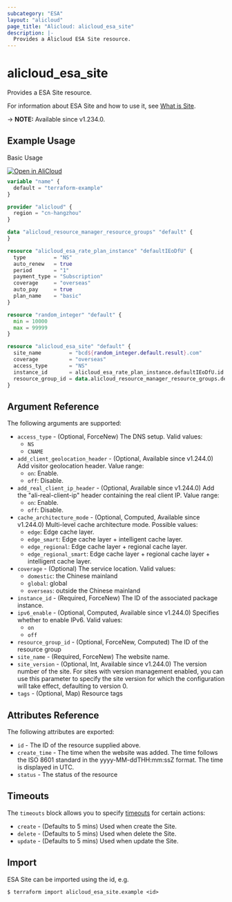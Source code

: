 ```yaml
---
subcategory: "ESA"
layout: "alicloud"
page_title: "Alicloud: alicloud_esa_site"
description: |-
  Provides a Alicloud ESA Site resource.
---
```


# alicloud_esa_site

Provides a ESA Site resource.



For information about ESA Site and how to use it, see [What is Site](https://www.alibabacloud.com/help/en/edge-security-acceleration/esa/user-guide/site-management).

-> **NOTE:** Available since v1.234.0.

## Example Usage

Basic Usage

<div style="display: block;margin-bottom: 40px;"><div class="oics-button" style="float: right;position: absolute;margin-bottom: 10px;">
  <a href="https://api.aliyun.com/terraform?resource=alicloud_esa_site&exampleId=526a6ad2-d747-8099-80fe-4adba67e465727294d3a&activeTab=example&spm=docs.r.esa_site.0.526a6ad2d7&intl_lang=EN_US" target="_blank">
    <img alt="Open in AliCloud" src="https://img.alicdn.com/imgextra/i1/O1CN01hjjqXv1uYUlY56FyX_!!6000000006049-55-tps-254-36.svg" style="max-height: 44px; max-width: 100%;">
  </a>
</div></div>

```terraform
variable "name" {
  default = "terraform-example"
}

provider "alicloud" {
  region = "cn-hangzhou"
}

data "alicloud_resource_manager_resource_groups" "default" {
}

resource "alicloud_esa_rate_plan_instance" "defaultIEoDfU" {
  type         = "NS"
  auto_renew   = true
  period       = "1"
  payment_type = "Subscription"
  coverage     = "overseas"
  auto_pay     = true
  plan_name    = "basic"
}

resource "random_integer" "default" {
  min = 10000
  max = 99999
}

resource "alicloud_esa_site" "default" {
  site_name         = "bcd${random_integer.default.result}.com"
  coverage          = "overseas"
  access_type       = "NS"
  instance_id       = alicloud_esa_rate_plan_instance.defaultIEoDfU.id
  resource_group_id = data.alicloud_resource_manager_resource_groups.default.ids.0
}
```

## Argument Reference

The following arguments are supported:
* `access_type` - (Optional, ForceNew) The DNS setup. Valid values:
  - `NS`
  - `CNAME`
* `add_client_geolocation_header` - (Optional, Available since v1.244.0) Add visitor geolocation header. Value range:
  - `on`: Enable.
  - `off`: Disable.
* `add_real_client_ip_header` - (Optional, Available since v1.244.0) Add the "ali-real-client-ip" header containing the real client IP. Value range:
  - `on`: Enable.
  - `off`: Disable.
* `cache_architecture_mode` - (Optional, Computed, Available since v1.244.0) Multi-level cache architecture mode. Possible values:
  - `edge`: Edge cache layer.
  - `edge_smart`: Edge cache layer + intelligent cache layer.
  - `edge_regional`: Edge cache layer + regional cache layer.
  - `edge_regional_smart`: Edge cache layer + regional cache layer + intelligent cache layer.
* `coverage` - (Optional) The service location. Valid values:
  - `domestic`: the Chinese mainland
  - `global`: global
  - `overseas`: outside the Chinese mainland
* `instance_id` - (Required, ForceNew) The ID of the associated package instance.
* `ipv6_enable` - (Optional, Computed, Available since v1.244.0) Specifies whether to enable IPv6. Valid values:
  - `on`
  - `off`
* `resource_group_id` - (Optional, ForceNew, Computed) The ID of the resource group
* `site_name` - (Required, ForceNew) The website name.
* `site_version` - (Optional, Int, Available since v1.244.0) The version number of the site. For sites with version management enabled, you can use this parameter to specify the site version for which the configuration will take effect, defaulting to version 0.
* `tags` - (Optional, Map) Resource tags

## Attributes Reference

The following attributes are exported:
* `id` - The ID of the resource supplied above.
* `create_time` - The time when the website was added. The time follows the ISO 8601 standard in the yyyy-MM-ddTHH:mm:ssZ format. The time is displayed in UTC.
* `status` - The status of the resource

## Timeouts

The `timeouts` block allows you to specify [timeouts](https://developer.hashicorp.com/terraform/language/resources/syntax#operation-timeouts) for certain actions:
* `create` - (Defaults to 5 mins) Used when create the Site.
* `delete` - (Defaults to 5 mins) Used when delete the Site.
* `update` - (Defaults to 5 mins) Used when update the Site.

## Import

ESA Site can be imported using the id, e.g.

```shell
$ terraform import alicloud_esa_site.example <id>
```